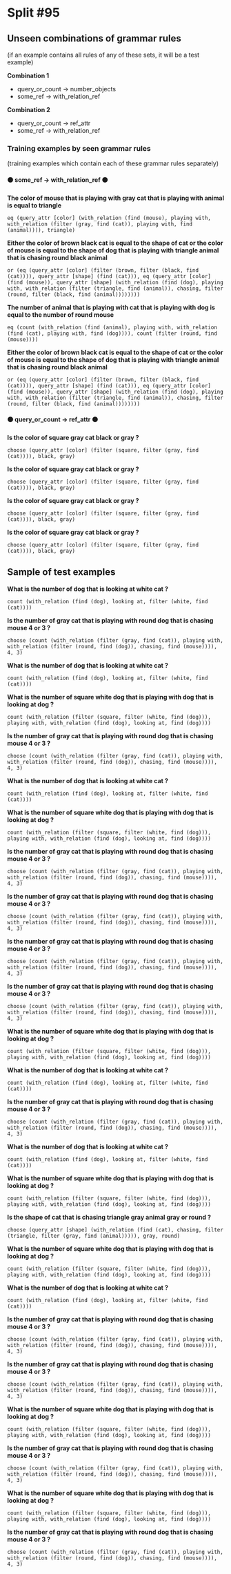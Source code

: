 # Split #95
## Unseen combinations of grammar rules
(if an example contains all rules of any of these sets, it will be a test example)

**Combination 1**
* query_or_count -> number_objects
* some_ref -> with_relation_ref

**Combination 2**
* query_or_count -> ref_attr
* some_ref -> with_relation_ref

### Training examples by seen grammar rules
(training examples which contain each of these grammar rules separately)
#### ⚫ some_ref -> with_relation_ref ⚫
**The color of mouse that is playing with gray cat that is playing with animal is equal to triangle**
 ```
eq (query_attr [color] (with_relation (find (mouse), playing with, with_relation (filter (gray, find (cat)), playing with, find (animal)))), triangle)
```
**Either the color of brown black cat is equal to the shape of cat or the color of mouse is equal to the shape of dog that is playing with triangle animal that is chasing round black animal**
 ```
or (eq (query_attr [color] (filter (brown, filter (black, find (cat)))), query_attr [shape] (find (cat))), eq (query_attr [color] (find (mouse)), query_attr [shape] (with_relation (find (dog), playing with, with_relation (filter (triangle, find (animal)), chasing, filter (round, filter (black, find (animal))))))))
```
**The number of animal that is playing with cat that is playing with dog is equal to the number of round mouse**
 ```
eq (count (with_relation (find (animal), playing with, with_relation (find (cat), playing with, find (dog)))), count (filter (round, find (mouse))))
```
**Either the color of brown black cat is equal to the shape of cat or the color of mouse is equal to the shape of dog that is playing with triangle animal that is chasing round black animal**
 ```
or (eq (query_attr [color] (filter (brown, filter (black, find (cat)))), query_attr [shape] (find (cat))), eq (query_attr [color] (find (mouse)), query_attr [shape] (with_relation (find (dog), playing with, with_relation (filter (triangle, find (animal)), chasing, filter (round, filter (black, find (animal))))))))
```
#### ⚫ query_or_count -> ref_attr ⚫
**Is the color of square gray cat black or gray ?**
 ```
choose (query_attr [color] (filter (square, filter (gray, find (cat)))), black, gray)
```
**Is the color of square gray cat black or gray ?**
 ```
choose (query_attr [color] (filter (square, filter (gray, find (cat)))), black, gray)
```
**Is the color of square gray cat black or gray ?**
 ```
choose (query_attr [color] (filter (square, filter (gray, find (cat)))), black, gray)
```
**Is the color of square gray cat black or gray ?**
 ```
choose (query_attr [color] (filter (square, filter (gray, find (cat)))), black, gray)
```
## Sample of test examples
**What is the number of dog that is looking at white cat ?**
 ```
count (with_relation (find (dog), looking at, filter (white, find (cat))))
```
**Is the number of gray cat that is playing with round dog that is chasing mouse 4 or 3 ?**
 ```
choose (count (with_relation (filter (gray, find (cat)), playing with, with_relation (filter (round, find (dog)), chasing, find (mouse)))), 4, 3)
```
**What is the number of dog that is looking at white cat ?**
 ```
count (with_relation (find (dog), looking at, filter (white, find (cat))))
```
**What is the number of square white dog that is playing with dog that is looking at dog ?**
 ```
count (with_relation (filter (square, filter (white, find (dog))), playing with, with_relation (find (dog), looking at, find (dog))))
```
**Is the number of gray cat that is playing with round dog that is chasing mouse 4 or 3 ?**
 ```
choose (count (with_relation (filter (gray, find (cat)), playing with, with_relation (filter (round, find (dog)), chasing, find (mouse)))), 4, 3)
```
**What is the number of dog that is looking at white cat ?**
 ```
count (with_relation (find (dog), looking at, filter (white, find (cat))))
```
**What is the number of square white dog that is playing with dog that is looking at dog ?**
 ```
count (with_relation (filter (square, filter (white, find (dog))), playing with, with_relation (find (dog), looking at, find (dog))))
```
**Is the number of gray cat that is playing with round dog that is chasing mouse 4 or 3 ?**
 ```
choose (count (with_relation (filter (gray, find (cat)), playing with, with_relation (filter (round, find (dog)), chasing, find (mouse)))), 4, 3)
```
**Is the number of gray cat that is playing with round dog that is chasing mouse 4 or 3 ?**
 ```
choose (count (with_relation (filter (gray, find (cat)), playing with, with_relation (filter (round, find (dog)), chasing, find (mouse)))), 4, 3)
```
**Is the number of gray cat that is playing with round dog that is chasing mouse 4 or 3 ?**
 ```
choose (count (with_relation (filter (gray, find (cat)), playing with, with_relation (filter (round, find (dog)), chasing, find (mouse)))), 4, 3)
```
**Is the number of gray cat that is playing with round dog that is chasing mouse 4 or 3 ?**
 ```
choose (count (with_relation (filter (gray, find (cat)), playing with, with_relation (filter (round, find (dog)), chasing, find (mouse)))), 4, 3)
```
**What is the number of square white dog that is playing with dog that is looking at dog ?**
 ```
count (with_relation (filter (square, filter (white, find (dog))), playing with, with_relation (find (dog), looking at, find (dog))))
```
**What is the number of dog that is looking at white cat ?**
 ```
count (with_relation (find (dog), looking at, filter (white, find (cat))))
```
**Is the number of gray cat that is playing with round dog that is chasing mouse 4 or 3 ?**
 ```
choose (count (with_relation (filter (gray, find (cat)), playing with, with_relation (filter (round, find (dog)), chasing, find (mouse)))), 4, 3)
```
**What is the number of dog that is looking at white cat ?**
 ```
count (with_relation (find (dog), looking at, filter (white, find (cat))))
```
**What is the number of square white dog that is playing with dog that is looking at dog ?**
 ```
count (with_relation (filter (square, filter (white, find (dog))), playing with, with_relation (find (dog), looking at, find (dog))))
```
**Is the shape of cat that is chasing triangle gray animal gray or round ?**
 ```
choose (query_attr [shape] (with_relation (find (cat), chasing, filter (triangle, filter (gray, find (animal))))), gray, round)
```
**What is the number of square white dog that is playing with dog that is looking at dog ?**
 ```
count (with_relation (filter (square, filter (white, find (dog))), playing with, with_relation (find (dog), looking at, find (dog))))
```
**What is the number of dog that is looking at white cat ?**
 ```
count (with_relation (find (dog), looking at, filter (white, find (cat))))
```
**Is the number of gray cat that is playing with round dog that is chasing mouse 4 or 3 ?**
 ```
choose (count (with_relation (filter (gray, find (cat)), playing with, with_relation (filter (round, find (dog)), chasing, find (mouse)))), 4, 3)
```
**Is the number of gray cat that is playing with round dog that is chasing mouse 4 or 3 ?**
 ```
choose (count (with_relation (filter (gray, find (cat)), playing with, with_relation (filter (round, find (dog)), chasing, find (mouse)))), 4, 3)
```
**What is the number of square white dog that is playing with dog that is looking at dog ?**
 ```
count (with_relation (filter (square, filter (white, find (dog))), playing with, with_relation (find (dog), looking at, find (dog))))
```
**Is the number of gray cat that is playing with round dog that is chasing mouse 4 or 3 ?**
 ```
choose (count (with_relation (filter (gray, find (cat)), playing with, with_relation (filter (round, find (dog)), chasing, find (mouse)))), 4, 3)
```
**What is the number of square white dog that is playing with dog that is looking at dog ?**
 ```
count (with_relation (filter (square, filter (white, find (dog))), playing with, with_relation (find (dog), looking at, find (dog))))
```
**Is the number of gray cat that is playing with round dog that is chasing mouse 4 or 3 ?**
 ```
choose (count (with_relation (filter (gray, find (cat)), playing with, with_relation (filter (round, find (dog)), chasing, find (mouse)))), 4, 3)
```